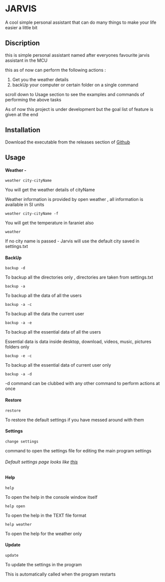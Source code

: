 # JARVIS
A cool simple personal assistant that can do many things to make your life easier a little bit


## Discription
this is simple personal assistant named after everyones favourite jarvis assistant in the MCU

this as of now can perform the following actions :

1. Get you the weather details
2. backUp your computer or certain folder on a single command


scroll down to Usage section to see the examples and commands of performing the above tasks

As of now this project is under development but the goal list of feature is given at the end


## Installation
Download the executable from the releases section of [Github](https://github.com/harshnative/JARVIS/releases)


## Usage

#### Weather - 
```
weather city-cityName
```
You will get the weather details of cityName  

Weather information is provided by open weather , all information is available in SI units  


```
weather city-cityName -f
```
You will get the temperature in faraniet also  


```
weather
```
If no city name is passed - Jarvis will use the default city saved in settings.txt


#### BackUp
```
backup -d 
```
To backup all the directories only , directories are taken from settings.txt


```
backup -a
```
To backup all the data of all the users


```
backup -a -c
```
To backup all the data the current user


```
backup -a -e
```
To backup all the essential data of all the users
 
Essential data is data inside desktop, download, videos, music, pictures folders only

```
backup -e -c 
```
To backup all the essential data of current user only


```
backup -a -d
```
-d command can be clubbed with any other command to perform actions at once

#### Restore
```
restore
```
To restore the default settings if you have messed around with them

#### Settings
```
change settings
```
command to open the settings file for editing the main program settings

###### Default settings page looks like [this](https://github.com/harshnative/JARVIS/blob/master/settings.txt) 


#### Help
```
help
```
To open the help in the console window itself

```
help open
```
To open the help in the TEXT file format

```
help weather
```
To open the help for the weather only

#### Update
```
update
```
To update the settings in the program 

This is automatically called when the program restarts 